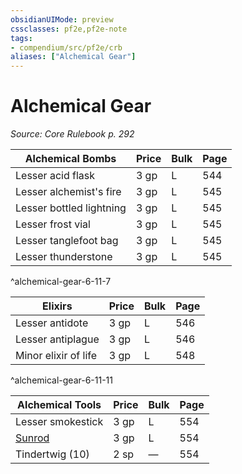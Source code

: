 ```yaml
---
obsidianUIMode: preview
cssclasses: pf2e,pf2e-note
tags:
- compendium/src/pf2e/crb
aliases: ["Alchemical Gear"]
---
```

# Alchemical Gear  
*Source: Core Rulebook p. 292*  

| Alchemical Bombs | Price | Bulk | Page |
|------------------|-------|------|------|
| Lesser acid flask | 3 gp | L | 544 |
| Lesser alchemist's fire | 3 gp | L | 545 |
| Lesser bottled lightning | 3 gp | L | 545 |
| Lesser frost vial | 3 gp | L | 545 |
| Lesser tanglefoot bag | 3 gp | L | 545 |
| Lesser thunderstone | 3 gp | L | 545 |
^alchemical-gear-6-11-7

| Elixirs | Price | Bulk | Page |
|---------|-------|------|------|
| Lesser antidote | 3 gp | L | 546 |
| Lesser antiplague | 3 gp | L | 546 |
| Minor elixir of life | 3 gp | L | 548 |
^alchemical-gear-6-11-11

| Alchemical Tools | Price | Bulk | Page |
|------------------|-------|------|------|
| Lesser smokestick | 3 gp | L | 554 |
| [Sunrod](compendium/equipment/items/sunrod.md) | 3 gp | L | 554 |
| Tindertwig (10) | 2 sp | — | 554 |